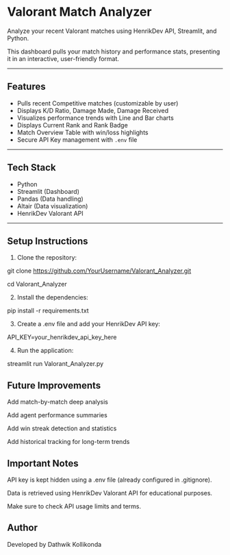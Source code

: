 # Valorant Match Analyzer

Analyze your recent Valorant matches using HenrikDev API, Streamlit, and Python.

This dashboard pulls your match history and performance stats, presenting it in an interactive, user-friendly format.

---

## Features

- Pulls recent Competitive matches (customizable by user)
- Displays K/D Ratio, Damage Made, Damage Received
- Visualizes performance trends with Line and Bar charts
- Displays Current Rank and Rank Badge
- Match Overview Table with win/loss highlights
- Secure API Key management with `.env` file

---

## Tech Stack

- Python
- Streamlit (Dashboard)
- Pandas (Data handling)
- Altair (Data visualization)
- HenrikDev Valorant API

---

## Setup Instructions

1. Clone the repository:

  git clone https://github.com/YourUsername/Valorant_Analyzer.git

  cd Valorant_Analyzer

2. Install the dependencies:

  pip install -r requirements.txt

3. Create a .env file and add your HenrikDev API key:

  API_KEY=your_henrikdev_api_key_here

4. Run the application:

  streamlit run Valorant_Analyzer.py

## Future Improvements

Add match-by-match deep analysis

Add agent performance summaries

Add win streak detection and statistics

Add historical tracking for long-term trends

## Important Notes

API key is kept hidden using a .env file (already configured in .gitignore).

Data is retrieved using HenrikDev Valorant API for educational purposes.

Make sure to check API usage limits and terms.

## Author

Developed by Dathwik Kollikonda
